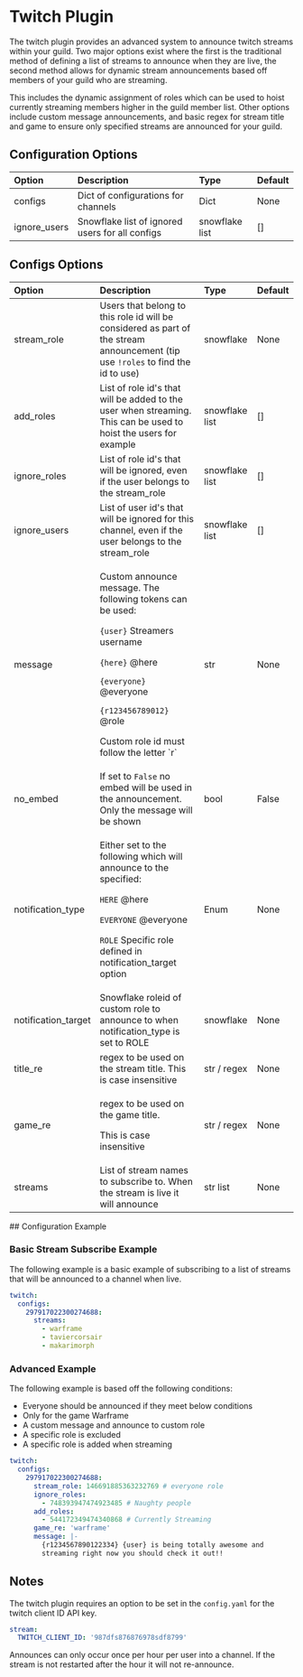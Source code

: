 # Twitch Plugin

The twitch plugin provides an advanced system to announce twitch streams within your guild. Two major options exist where the first is the traditional method of defining a list of streams to announce when they are live, the second method allows for dynamic stream announcements based off members of your guild who are streaming.

This includes the dynamic assignment of roles which can be used to hoist currently streaming members higher in the guild member list. Other options include custom message announcements, and basic regex for stream title and game to ensure only specified streams are announced for your guild.

## Configuration Options

| Option | Description | Type | Default |
| :--- | :--- | :--- | :--- |
| configs | Dict of configurations for channels | Dict | None |
| ignore\_users | Snowflake list of ignored users for all configs | snowflake list | \[\] |

## Configs Options

<table>
  <thead>
    <tr>
      <th style="text-align:left">Option</th>
      <th style="text-align:left">Description</th>
      <th style="text-align:left">Type</th>
      <th style="text-align:left">Default</th>
    </tr>
  </thead>
  <tbody>
    <tr>
      <td style="text-align:left">stream_role</td>
      <td style="text-align:left">Users that belong to this role id will be considered as part of the stream
        announcement (tip use <code>!roles</code> to find the id to use)</td>
      <td
      style="text-align:left">snowflake</td>
        <td style="text-align:left">None</td>
    </tr>
    <tr>
      <td style="text-align:left">add_roles</td>
      <td style="text-align:left">List of role id's that will be added to the user when streaming. This
        can be used to hoist the users for example</td>
      <td style="text-align:left">snowflake list</td>
      <td style="text-align:left">[]</td>
    </tr>
    <tr>
      <td style="text-align:left">ignore_roles</td>
      <td style="text-align:left">List of role id's that will be ignored, even if the user belongs to the
        stream_role</td>
      <td style="text-align:left">snowflake list</td>
      <td style="text-align:left">[]</td>
    </tr>
    <tr>
      <td style="text-align:left">ignore_users</td>
      <td style="text-align:left">List of user id's that will be ignored for this channel, even if the user
        belongs to the stream_role</td>
      <td style="text-align:left">snowflake list</td>
      <td style="text-align:left">[]</td>
    </tr>
    <tr>
      <td style="text-align:left">message</td>
      <td style="text-align:left">
        <p>Custom announce message. The following tokens can be used:</p>
        <p><code>{user}</code> Streamers username</p>
        <p><code>{here}</code> @here</p>
        <p><code>{everyone}</code> @everyone</p>
        <p><code>{r123456789012}</code> @role</p>
        <p>Custom role id must follow the letter `r`</p>
      </td>
      <td style="text-align:left">str</td>
      <td style="text-align:left">None</td>
    </tr>
    <tr>
      <td style="text-align:left">no_embed</td>
      <td style="text-align:left">If set to <code>False</code> no embed will be used in the announcement.
        Only the message will be shown</td>
      <td style="text-align:left">bool</td>
      <td style="text-align:left">False</td>
    </tr>
    <tr>
      <td style="text-align:left">notification_type</td>
      <td style="text-align:left">
        <p>Either set to the following which will announce to the specified:</p>
        <p><code>HERE</code> @here</p>
        <p><code>EVERYONE</code> @everyone</p>
        <p><code>ROLE</code> Specific role defined in notification_target option</p>
      </td>
      <td style="text-align:left">Enum</td>
      <td style="text-align:left">None</td>
    </tr>
    <tr>
      <td style="text-align:left">notification_target</td>
      <td style="text-align:left">Snowflake roleid of custom role to announce to when notification_type
        is set to ROLE</td>
      <td style="text-align:left">snowflake</td>
      <td style="text-align:left">None</td>
    </tr>
    <tr>
      <td style="text-align:left">title_re</td>
      <td style="text-align:left">regex to be used on the stream title. This is case insensitive</td>
      <td
      style="text-align:left">str / regex</td>
        <td style="text-align:left">None</td>
    </tr>
    <tr>
      <td style="text-align:left">game_re</td>
      <td style="text-align:left">
        <p>regex to be used on the game title.</p>
        <p>This is case insensitive</p>
      </td>
      <td style="text-align:left">str / regex</td>
      <td style="text-align:left">None</td>
    </tr>
    <tr>
      <td style="text-align:left">streams</td>
      <td style="text-align:left">List of stream names to subscribe to. When the stream is live it will
        announce</td>
      <td style="text-align:left">str list</td>
      <td style="text-align:left">None</td>
    </tr>
  </tbody>
</table>## Configuration Example

### Basic Stream Subscribe Example

The following example is a basic example of subscribing to a list of streams that will be announced to a channel when live.

```yaml
twitch:
  configs:
    297917022300274688:
      streams:
        - warframe
        - taviercorsair
        - makarimorph
```

### Advanced Example

The following example is based off the following conditions:

* Everyone should be announced if they meet below conditions
* Only for the game Warframe
* A custom message and announce to custom role
* A specific role is excluded
* A specific role is added when streaming

```yaml
twitch:
  configs:
    297917022300274688:
      stream_role: 146691885363232769 # everyone role
      ignore_roles:
        - 748393947474923485 # Naughty people
      add_roles:
        - 544172349474340868 # Currently Streaming
      game_re: 'warframe'
      message: |-
        {r1234567890122334} {user} is being totally awesome and
        streaming right now you should check it out!!
```

## Notes

The twitch plugin requires an option to be set in the `config.yaml` for the twitch client ID API key.

```yaml
stream:
  TWITCH_CLIENT_ID: '987dfs876876978sdf8799'
```

Announces can only occur once per hour per user into a channel. If the stream is not restarted after the hour it will not re-announce.

